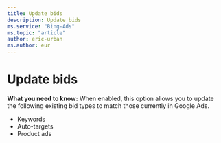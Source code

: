 ```yaml
---
title: Update bids
description: Update bids
ms.service: "Bing-Ads"
ms.topic: "article"
author: eric-urban
ms.author: eur
---
```


# Update bids

**What you need to know:**  When enabled, this option allows you to update the following existing bid types to match those currently in Google Ads.

- Keywords
- Auto-targets
- Product ads



